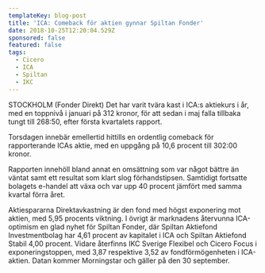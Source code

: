 ```yaml
---
templateKey: blog-post
title: 'ICA: Comeback för aktien gynnar Spiltan Fonder'
date: 2018-10-25T12:20:04.529Z
sponsored: false
featured: false
tags:
  - Cicero
  - ICA
  - Spiltan
  - IKC
---
```

STOCKHOLM (Fonder Direkt) Det har varit tvära kast i ICA:s aktiekurs i år, med en toppnivå i januari på 312 kronor, för att sedan i maj falla tillbaka tungt till 268:50, efter första kvartalets rapport.

Torsdagen innebär emellertid hittills en ordentlig comeback för rapporterande ICAs aktie, med en uppgång på 10,6 procent till 302:00 kronor.

Rapporten innehöll bland annat en omsättning som var något bättre än väntat samt ett resultat som klart slog förhandstipsen. Samtidigt fortsatte bolagets e-handel att växa och var upp 40 procent jämfört med samma kvartal förra året.

Aktiespararna Direktavkastning är den fond med högst exponering mot aktien, med 5,95 procents viktning. I övrigt är marknadens återvunna ICA-optimism en glad nyhet för Spiltan Fonder, där Spiltan Aktiefond Investmentbolag har 4,61 procent av kapitalet i ICA och Spiltan Aktiefond Stabil 4,00 procent. Vidare återfinns IKC Sverige Flexibel och Cicero Focus i exponeringstoppen, med 3,87 respektive 3,52 av fondförmögenheten i ICA-aktien. Datan kommer Morningstar och gäller på den 30 september.

